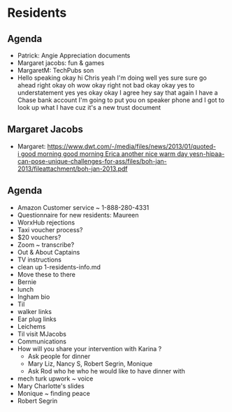 # Residents

## Agenda

* Patrick: Angie Appreciation documents
* Margaret jacobs: fun & games
* MargaretM: TechPubs son
* Hello speaking okay hi Chris yeah I'm doing well yes sure sure go ahead right okay oh wow okay right not bad okay okay yes to understatement yes yes okay okay I agree hey say that again I have a Chase bank account I'm going to put you on speaker phone and I got to look up what I have cuz it's a new trust document  

## Margaret Jacobs

* Margaret: [https://www.dwt.com/-/media/files/news/2013/01/quoted-i good morning good morning Erica another nice warm day yesn-hipaa-can-pose-unique-challenges-for-ass/files/boh-jan-2013/fileattachment/boh-jan-2013.pdf](https://www.dwt.com/-/media/files/news/2013/01/quoted-in-hipaa-can-pose-unique-challenges-for-ass/files/boh-jan-2013/fileattachment/boh-jan-2013.pdf)

## Agenda

* Amazon Customer service ~ 1-888-280-4331
* Questionnaire for new residents: Maureen
* WorxHub rejections
* Taxi voucher process?
* $20 vouchers?
* Zoom ~ transcribe?
* Out & About Captains
* TV instructions
* clean up 1-residents-info.md
* Move these to there
* Bernie
* lunch
* Ingham bio
* Til
* walker links
* Ear plug links
* Leichems
* Til visit MJacobs
* Communications
* How will you share your intervention with Karina ?
    * Ask people for dinner
    * Mary Liz, Nancy S, Robert Segrin, Monique
    * Ask Rod who he who he would like to have dinner with
* mech turk upwork ~ voice
* Mary Charlotte's slides
* Monique ~ finding peace
* Robert Segrin